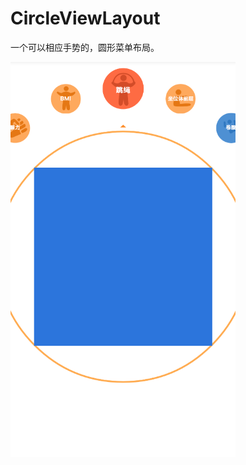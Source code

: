 # CircleViewLayout
一个可以相应手势的，圆形菜单布局。


![image](https://github.com/superKJ/CircleViewLayout/blob/master/MyCircleViewProjDemo/demo.png)
